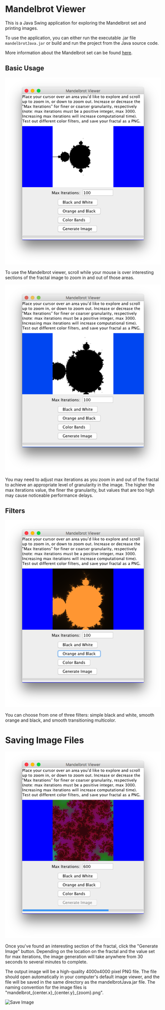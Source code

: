 # Mandelbrot Viewer

This is a Java Swing application for exploring the Mandelbrot set and printing images.

To use the application, you can either run the executable .jar file `mandelbrotJava.jar` or build and run the project from the Java source code.

More information about the Mandelbrot set can be found [here](https://en.wikipedia.org/wiki/Mandelbrot_set).

## Basic Usage

![Opening Image](./exampleImages/openingScreen.png)

To use the Mandelbrot viewer, scroll while your mouse is over interesting sections of the fractal image to zoom in and out of those areas.


![Zoom Example ](./exampleImages/exampleZoom.png)


You may need to adjust max iterations as you zoom in and out of the fractal to achieve an appropriate level of granularity in the image. The higher the max iterations value, the finer the granularity, but values that are too high may cause noticeable performance delays.

## Filters

![Orange Filter On ](./exampleImages/orangeBlackFilter.png)

You can choose from one of three filters: simple black and white, smooth orange and black, and smooth transitioning multicolor.

# Saving Image Files

![Save Image ](./exampleImages/imageGeneration.png)

Once you've found an interesting section of the fractal, click the "Generate Image" button. Depending on the location on the fractal and the value set for max iterations, the image generation will take anywhere from 30 seconds to several minutes to complete.

The output image will be a high-quality 4000x4000 pixel PNG file. The file should open automatically in your computer's default image viewer, and the file will be saved in the same directory as the mandelbrotJava.jar file. The naming convention for the image files is "mandelbrot\_{center.x}\_{center.y}\_{zoom}.png".


![Save Image ](./exampleImages/exampleGeneratedImage1.png)
